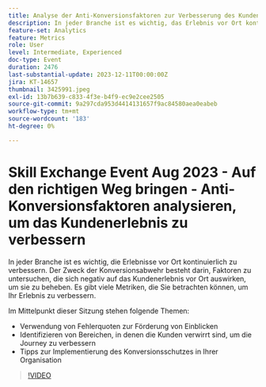 ```yaml
---
title: Analyse der Anti-Konversionsfaktoren zur Verbesserung des Kundenerlebnisses
description: In jeder Branche ist es wichtig, das Erlebnis vor Ort kontinuierlich zu verbessern. Der Zweck der Konversionsabwehr besteht darin, Faktoren zu untersuchen, die sich negativ auf das Kundenerlebnis vor Ort auswirken, um sie zu beheben. Es gibt viele Metriken, die Sie betrachten können, um Ihr Erlebnis zu verbessern. In dieser Sitzung konzentrieren wir uns auf:- Wie Sie Fehlerquoten verwenden, um Einblicke zu gewinnen- Identifizieren von Bereichen mit verwirrten Kunden, um die Journey der Kunden zu verbessern- Tipps zur Implementierung von Konversionsschutzmaßnahmen in Ihrem Unternehmen
feature-set: Analytics
feature: Metrics
role: User
level: Intermediate, Experienced
doc-type: Event
duration: 2476
last-substantial-update: 2023-12-11T00:00:00Z
jira: KT-14657
thumbnail: 3425991.jpeg
exl-id: 13b7b639-c833-4f3e-b4f9-ec9e2cee2505
source-git-commit: 9a297cda953d4414131657f9ac84580aea0eabeb
workflow-type: tm+mt
source-wordcount: '183'
ht-degree: 0%

---
```


# Skill Exchange Event Aug 2023 - Auf den richtigen Weg bringen - Anti-Konversionsfaktoren analysieren, um das Kundenerlebnis zu verbessern

In jeder Branche ist es wichtig, die Erlebnisse vor Ort kontinuierlich zu verbessern. Der Zweck der Konversionsabwehr besteht darin, Faktoren zu untersuchen, die sich negativ auf das Kundenerlebnis vor Ort auswirken, um sie zu beheben. Es gibt viele Metriken, die Sie betrachten können, um Ihr Erlebnis zu verbessern.

Im Mittelpunkt dieser Sitzung stehen folgende Themen:

* Verwendung von Fehlerquoten zur Förderung von Einblicken
* Identifizieren von Bereichen, in denen die Kunden verwirrt sind, um die Journey zu verbessern
* Tipps zur Implementierung des Konversionsschutzes in Ihrer Organisation

>[!VIDEO](https://video.tv.adobe.com/v/3425991/?learn=on)
